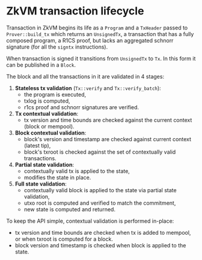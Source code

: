 # ZkVM transaction lifecycle

Transaction in ZkVM begins its life as a `Program` and a `TxHeader` passed to `Prover::build_tx` which returns an `UnsignedTx`, a transaction that has a fully composed program, a R1CS proof, but lacks an aggregated schnorr signature (for all the `signtx` instructions).

When transaction is signed it transitions from `UnsignedTx` to `Tx`. In this form it can be published in a `Block`.

The block and all the transactions in it are validated in 4 stages:

1. **Stateless tx validation** (`Tx::verify` and `Tx::verify_batch`): 
    * the program is executed, 
    * txlog is computed, 
    * r1cs proof and schnorr signatures are verified.
2. **Tx contextual validation**:
    * tx version and time bounds are checked against the current context (block or mempool).
3. **Block contextual validation**:
    * block's version and timestamp are checked against current context (latest tip),
    * block's txroot is checked against the set of contextually valid transactions.
4. **Partial state validation**:
    * contextually valid tx is applied to the state,
    * modifies the state in place.
5. **Full state validation**:
    * contextually valid block is applied to the state via partial state validation,
    * utxo root is computed and verified to match the commitment,
    * new state is computed and returned.

To keep the API simple, contextual validation is performed in-place:

* tx version and time bounds are checked when tx is added to mempool, or when txroot is computed for a block.
* block version and timestamp is checked when block is applied to the state.

